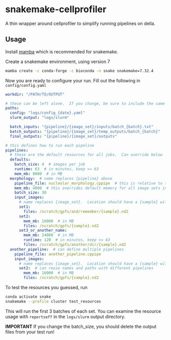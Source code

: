 # snakemake-cellprofiler

A thin wrapper around cellprofiler to simplify running pipelines on della.

## Usage

Install [mamba](https://github.com/conda-forge/miniforge?tab=readme-ov-file#install)
which is recommended for snakemake.

Create a snakemake environment, using version 7
```bash
mamba create -c conda-forge -c bioconda -n snake snakemake=7.32.4
```

Now you are ready to configure your run.  Fill out the following in `config/config.yaml`
```yaml
workdir: "/PATH/TO/OUTPUT"

# these can be left alone.  If you change, be sure to include the same wildcards
paths:
  config: "logs/config_{date}.yaml"
  slurm_output: "logs/slurm"

  batch_inputs: "{pipeline}/{image_set}/inputs/batch_{batch}.txt"
  batch_outputs: "{pipeline}/{image_set}/temp_outputs/batch_{batch}"
  final_outputs: "{pipeline}/{image_set}/outputs"

# this defines how to run each pipeline
pipelines:
  # these are the default resources for all jobs.  Can override below
  defaults:
    batch_size: 4  # images per job
    runtime: 63  # in minutes, keep >= 63
    mem_mb: 8000  # in MB
  morphology:  # name replaces {pipeline} above
    pipeline_file: nucleolar_morphology.cppipe  # this is relative to the working directory
    mem_mb: 4000  # this overrides default memory for all image sets in this pipeline
    batch_size: 30
    input_images:
      # name replaces {image_set}.  Location should have a {sample} wildcard
      set1:
        files: /scratch/gpfs/and/remember/{sample}.nd2
      set2:
        mem_mb: 16000  # in MB
        files: /scratch/gpfs/{sample}.nd2
      set3_or_another_name:
        mem_mb: 24000  # in MB
        runtime: 120  # in minutes, keep >= 63
        files: /scratch/gpfs/another/dir/{sample}.nd2
  another_pipeline:  # can define multiple pipelines
    pipeline_file: another_pipeline.cppipe
    input_images:
      # name replaces {image_set}.  Location should have a {sample} wildcard
      set2:  # can reuse names and paths with different pipelines
        mem_mb: 16000  # in MB
        files: /scratch/gpfs/{sample}.nd2
```

To test the resources you guessed, run
```bash
conda activate snake
snakemake --profile cluster test_resources
```
This will run the first 3 batches of each set.  You can examine the resource usage
with `reportseff` in the `logs/slurm` output directory.

**IMPORTANT** If you change the batch_size, you should delete the output files from
your test run!
